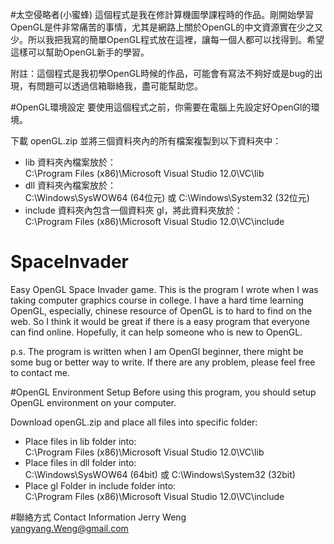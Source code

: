 #太空侵略者(小蜜蜂)
這個程式是我在修計算機圖學課程時的作品。剛開始學習OpenGL是件非常痛苦的事情，尤其是網路上關於OpenGL的中文資源實在少之又少。所以我把我寫的簡單OpenGL程式放在這裡，讓每一個人都可以找得到。希望這樣可以幫助OpenGL新手的學習。

附註：這個程式是我初學OpenGL時候的作品，可能會有寫法不夠好或是bug的出現，有問題可以透過信箱聯絡我，盡可能幫助您。

#OpenGL環境設定
要使用這個程式之前，你需要在電腦上先設定好OpenGl的環境。

下載 openGL.zip 並將三個資料夾內的所有檔案複製到以下資料夾中：<br>
+ lib 資料夾內檔案放於：<br>
  C:\Program Files (x86)\Microsoft Visual Studio 12.0\VC\lib<br>
+ dll 資料夾內檔案放於：<br>
  C:\Windows\SysWOW64 (64位元) 或 C:\Windows\System32 (32位元)<br>
+ include 資料夾內包含一個資料夾 gl，將此資料夾放於：<br>
  C:\Program Files (x86)\Microsoft Visual Studio 12.0\VC\include


# SpaceInvader
Easy OpenGL Space Invader game.
This is the program I wrote when I was taking computer graphics course in college. I have a hard time learning OpenGL,
especially, chinese resource of OpenGL is to hard to find on the web. So I think it would be great if there is a easy program that everyone can find online. Hopefully, it can help someone who is new to OpenGL.

p.s. The program is written when I am OpenGl beginner, there might be some bug or better way to write. If there are any problem, please feel free to contact me. 

#OpenGL Environment Setup
Before using this program, you should setup OpenGL environment on your computer.

Download openGL.zip and place all files into specific folder:<br>
+ Place files in lib folder into:<br>
  C:\Program Files (x86)\Microsoft Visual Studio 12.0\VC\lib<br>
+ Place files in dll folder into:<br>
  C:\Windows\SysWOW64 (64bit) 或 C:\Windows\System32 (32bit)<br>
+ Place gl Folder in include folder into:<br>
  C:\Program Files (x86)\Microsoft Visual Studio 12.0\VC\include

#聯絡方式 Contact Information
Jerry Weng  
yangyang.Weng@gmail.com
